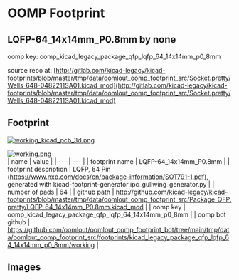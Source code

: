 # OOMP Footprint  
## LQFP-64_14x14mm_P0.8mm  by none  
  
oomp key: oomp_kicad_legacy_package_qfp_lqfp_64_14x14mm_p0_8mm  
  
source repo at: [http://gitlab.com/kicad-legacy/kicad-footprints/blob/master/tmp/data/oomlout_oomp_footprint_src/Socket.pretty/Wells_648-0482211SA01.kicad_mod](http://gitlab.com/kicad-legacy/kicad-footprints/blob/master/tmp/data/oomlout_oomp_footprint_src/Socket.pretty/Wells_648-0482211SA01.kicad_mod)  
## Footprint  
  
[![working_kicad_pcb_3d.png](working_kicad_pcb_3d_600.png)](working_kicad_pcb_3d.png)  
  
[![working.png](working_600.png)](working.png)  
| name | value | 
| --- | --- | 
| footprint name | LQFP-64_14x14mm_P0.8mm | 
| footprint description | LQFP, 64 Pin (https://www.nxp.com/docs/en/package-information/SOT791-1.pdf), generated with kicad-footprint-generator ipc_gullwing_generator.py | 
| number of pads | 64 | 
| github path | http://github.com/kicad-legacy/kicad-footprints/blob/master/tmp/data/oomlout_oomp_footprint_src/Package_QFP.pretty/LQFP-64_14x14mm_P0.8mm.kicad_mod | 
| oomp key | oomp_kicad_legacy_package_qfp_lqfp_64_14x14mm_p0_8mm | 
| oomp bot github | https://github.com/oomlout/oomlout_oomp_footprint_bot/tree/main/tmp/data/oomlout_oomp_footprint_src/footprints/kicad_legacy_package_qfp_lqfp_64_14x14mm_p0_8mm/working | 
## Images  
